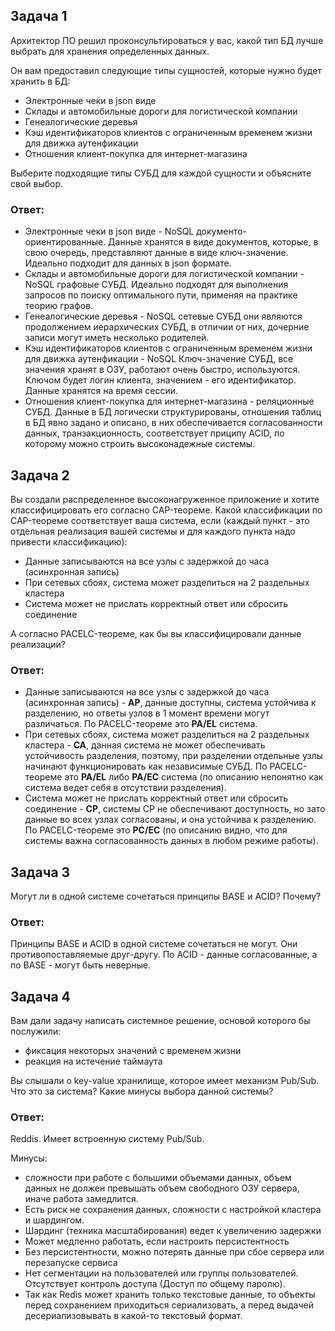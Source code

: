 ## Задача 1
Архитектор ПО решил проконсультироваться у вас, какой тип БД лучше выбрать для хранения определенных данных.

Он вам предоставил следующие типы сущностей, которые нужно будет хранить в БД:
* Электронные чеки в json виде
* Склады и автомобильные дороги для логистической компании
* Генеалогические деревья
* Кэш идентификаторов клиентов с ограниченным временем жизни для движка аутенфикации
* Отношения клиент-покупка для интернет-магазина

Выберите подходящие типы СУБД для каждой сущности и объясните свой выбор.

### Ответ:
* Электронные чеки в json виде - NoSQL документо-ориентированные. Данные хранятся в виде документов, которые, в свою очередь, представляют данные в виде ключ-значение. Идеально подходит для данных в json формате.
* Склады и автомобильные дороги для логистической компании - NoSQL графовые СУБД. Идеально подходят для выполнения запросов по поиску оптимального пути, применяя на практике теорию графов.
* Генеалогические деревья - NoSQL сетевые СУБД они являются продолжением иерархических СУБД, в отличии от них, дочерние записи могут иметь несколько родителей.
* Кэш идентификаторов клиентов с ограниченным временем жизни для движка аутенфикации - NoSQL Ключ-значение СУБД, все значения хранят в ОЗУ, работают очень быстро, используются. Ключом будет логин клиента, значением - его идентификатор. Данные хранятся на время сессии.
* Отношения клиент-покупка для интернет-магазина - реляционные СУБД. Данные в БД логически структурированы, отношения таблиц в БД явно задано и описано, в них обеспечивается согласованности данных, транзакционность, соответствует приципу ACID, по которому можно строить высоконадежные системы.

## Задача 2
Вы создали распределенное высоконагруженное приложение и хотите классифицировать его согласно CAP-теореме. Какой классификации по CAP-теореме соответствует ваша система, если (каждый пункт - это отдельная реализация вашей системы и для каждого пункта надо привести классификацию):

* Данные записываются на все узлы с задержкой до часа (асинхронная запись)
* При сетевых сбоях, система может разделиться на 2 раздельных кластера
* Система может не прислать корректный ответ или сбросить соединение

А согласно PACELC-теореме, как бы вы классифицировали данные реализации?

### Ответ:
* Данные записываются на все узлы с задержкой до часа (асинхронная запись) - **AP**, данные доступны, система устойчива к разделению, но ответы узлов в 1 момент времени могут различаться. По PACELC-теореме это **PA/EL** система.
* При сетевых сбоях, система может разделиться на 2 раздельных кластера - **CA**, данная система не может обеспечивать устойчивость разделения, поэтому, при разделении отдельные узлы начинают функционировать как независимые СУБД. По PACELC-теореме это **PA/EL** либо **PA/EC** система (по описанию непонятно как система ведет себя в отсутствии разделения).
* Система может не прислать корректный ответ или сбросить соединение - **CP**, системы CP не обеспечивают доступность, но зато данные во всех узлах согласованы, и она устойчива к разделению. По PACELC-теореме это **PC/EC** (по описанию видно, что для системы важна согласованность данных в любом режиме работы).


## Задача 3
Могут ли в одной системе сочетаться принципы BASE и ACID? Почему?

### Ответ:
Принципы BASE и ACID в одной системе сочетаться не могут. Они противопоставляемые друг-другу. По ACID - данные согласованные, а по BASE - могут быть неверные.

## Задача 4
Вам дали задачу написать системное решение, основой которого бы послужили:
* фиксация некоторых значений с временем жизни
* реакция на истечение таймаута

Вы слышали о key-value хранилище, которое имеет механизм Pub/Sub. Что это за система? Какие минусы выбора данной системы?

### Ответ:
Reddis. Имеет встроенную систему Pub/Sub. 

Минусы: 
* сложности при работе с большими объемами данных, объем данных не должен превышать объем свободного ОЗУ сервера, иначе работа замедлится. 
* Есть риск не сохранения данных, сложности с настройкой кластера и шардингом. 
* Шардинг (техника масштабирования) ведет к увеличению задержки
* Может медленно работать, если настроить персистентность 
* Без персистентности, можно потерять данные при сбое сервера или перезапуске сервиса
* Нет сегментации на пользователей или группы пользователей. Отсутствует контроль доступа (Доступ по общему паролю).
* Так как Redis может хранить только текстовые данные, то объекты перед сохранением приходиться сериализовать, а перед выдачей десериализовывать в какой-то текстовый формат.